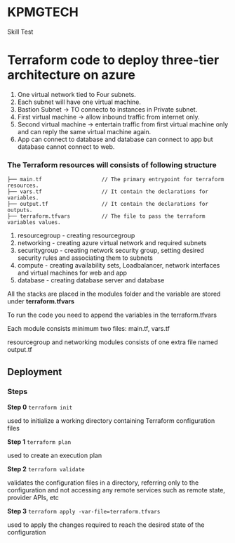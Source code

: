 # KPMGTECH
Skill Test
# Terraform code to deploy three-tier architecture on azure


1. One virtual network tied to Four subnets.
2. Each subnet will have one virtual machine.
3. Bastion Subnet -> TO connecto to instances in Private subnet.
4. First virtual machine -> allow inbound traffic from internet only.
5. Second virtual machine -> entertain traffic from first virtual machine only and can reply the same virtual machine again.
6. App can connect to database and database can connect to app but database cannot connect to web.


### The Terraform resources will consists of following structure

```
├── main.tf                   // The primary entrypoint for terraform resources.
├── vars.tf                   // It contain the declarations for variables.
├── output.tf                 // It contain the declarations for outputs.
├── terraform.tfvars          // The file to pass the terraform variables values.
```



1. resourcegroup - creating resourcegroup
2. networking - creating azure virtual network and required subnets
3. securitygroup - creating network security group, setting desired security rules and associating them to subnets
4. compute - creating availability sets, Loadbalancer, network interfaces and virtual machines for web and app
5. database - creating database server and database

All the stacks are placed in the modules folder and the variable are stored under **terraform.tfvars**

To run the code you need to append the variables in the terraform.tfvars

Each module consists minimum two files: main.tf, vars.tf

resourcegroup and networking modules consists of one extra file named output.tf

## Deployment

### Steps

**Step 0** `terraform init`

used to initialize a working directory containing Terraform configuration files

**Step 1** `terraform plan`

used to create an execution plan

**Step 2** `terraform validate`

validates the configuration files in a directory, referring only to the configuration and not accessing any remote services such as remote state, provider APIs, etc

**Step 3** `terraform apply -var-file=terraform.tfvars`

used to apply the changes required to reach the desired state of the configuration

